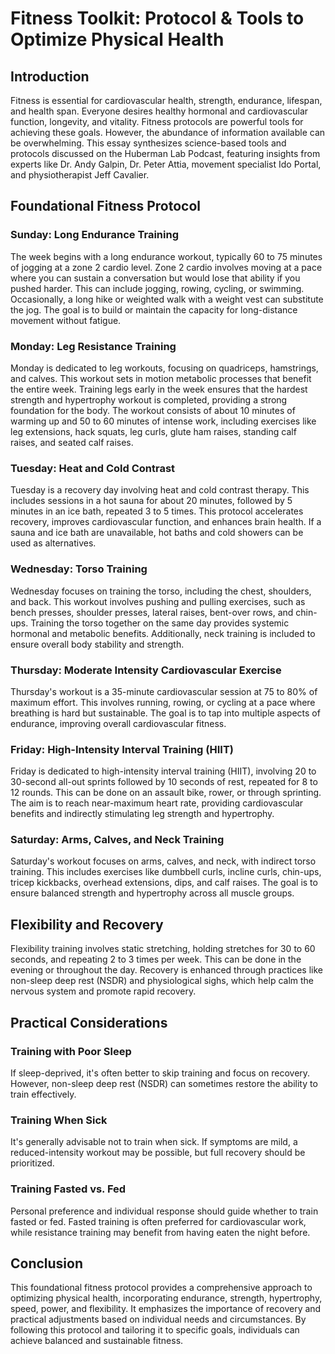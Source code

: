 # Fitness Toolkit: Protocol & Tools to Optimize Physical Health

## Introduction

Fitness is essential for cardiovascular health, strength, endurance, lifespan, and health span. Everyone desires healthy hormonal and cardiovascular function, longevity, and vitality. Fitness protocols are powerful tools for achieving these goals. However, the abundance of information available can be overwhelming. This essay synthesizes science-based tools and protocols discussed on the Huberman Lab Podcast, featuring insights from experts like Dr. Andy Galpin, Dr. Peter Attia, movement specialist Ido Portal, and physiotherapist Jeff Cavalier.

## Foundational Fitness Protocol

### Sunday: Long Endurance Training

The week begins with a long endurance workout, typically 60 to 75 minutes of jogging at a zone 2 cardio level. Zone 2 cardio involves moving at a pace where you can sustain a conversation but would lose that ability if you pushed harder. This can include jogging, rowing, cycling, or swimming. Occasionally, a long hike or weighted walk with a weight vest can substitute the jog. The goal is to build or maintain the capacity for long-distance movement without fatigue.

### Monday: Leg Resistance Training

Monday is dedicated to leg workouts, focusing on quadriceps, hamstrings, and calves. This workout sets in motion metabolic processes that benefit the entire week. Training legs early in the week ensures that the hardest strength and hypertrophy workout is completed, providing a strong foundation for the body. The workout consists of about 10 minutes of warming up and 50 to 60 minutes of intense work, including exercises like leg extensions, hack squats, leg curls, glute ham raises, standing calf raises, and seated calf raises.

### Tuesday: Heat and Cold Contrast

Tuesday is a recovery day involving heat and cold contrast therapy. This includes sessions in a hot sauna for about 20 minutes, followed by 5 minutes in an ice bath, repeated 3 to 5 times. This protocol accelerates recovery, improves cardiovascular function, and enhances brain health. If a sauna and ice bath are unavailable, hot baths and cold showers can be used as alternatives.

### Wednesday: Torso Training

Wednesday focuses on training the torso, including the chest, shoulders, and back. This workout involves pushing and pulling exercises, such as bench presses, shoulder presses, lateral raises, bent-over rows, and chin-ups. Training the torso together on the same day provides systemic hormonal and metabolic benefits. Additionally, neck training is included to ensure overall body stability and strength.

### Thursday: Moderate Intensity Cardiovascular Exercise

Thursday's workout is a 35-minute cardiovascular session at 75 to 80% of maximum effort. This involves running, rowing, or cycling at a pace where breathing is hard but sustainable. The goal is to tap into multiple aspects of endurance, improving overall cardiovascular fitness.

### Friday: High-Intensity Interval Training (HIIT)

Friday is dedicated to high-intensity interval training (HIIT), involving 20 to 30-second all-out sprints followed by 10 seconds of rest, repeated for 8 to 12 rounds. This can be done on an assault bike, rower, or through sprinting. The aim is to reach near-maximum heart rate, providing cardiovascular benefits and indirectly stimulating leg strength and hypertrophy.

### Saturday: Arms, Calves, and Neck Training

Saturday's workout focuses on arms, calves, and neck, with indirect torso training. This includes exercises like dumbbell curls, incline curls, chin-ups, tricep kickbacks, overhead extensions, dips, and calf raises. The goal is to ensure balanced strength and hypertrophy across all muscle groups.

## Flexibility and Recovery

Flexibility training involves static stretching, holding stretches for 30 to 60 seconds, and repeating 2 to 3 times per week. This can be done in the evening or throughout the day. Recovery is enhanced through practices like non-sleep deep rest (NSDR) and physiological sighs, which help calm the nervous system and promote rapid recovery.

## Practical Considerations

### Training with Poor Sleep

If sleep-deprived, it's often better to skip training and focus on recovery. However, non-sleep deep rest (NSDR) can sometimes restore the ability to train effectively.

### Training When Sick

It's generally advisable not to train when sick. If symptoms are mild, a reduced-intensity workout may be possible, but full recovery should be prioritized.

### Training Fasted vs. Fed

Personal preference and individual response should guide whether to train fasted or fed. Fasted training is often preferred for cardiovascular work, while resistance training may benefit from having eaten the night before.

## Conclusion

This foundational fitness protocol provides a comprehensive approach to optimizing physical health, incorporating endurance, strength, hypertrophy, speed, power, and flexibility. It emphasizes the importance of recovery and practical adjustments based on individual needs and circumstances. By following this protocol and tailoring it to specific goals, individuals can achieve balanced and sustainable fitness.